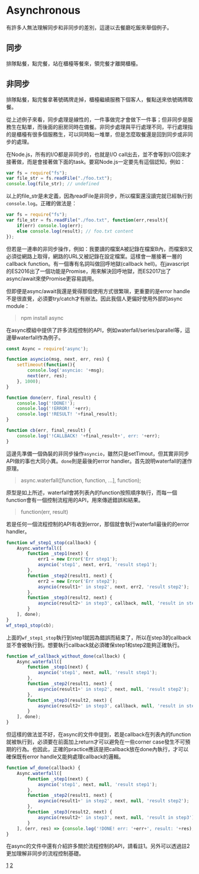# Asynchronous
有許多人無法理解同步和非同步的差別，這邊以去餐廳吃飯來舉個例子。

## 同步
排隊點餐，點完餐，站在櫃檯等餐來，領完餐才離開櫃檯。

## 非同步
排隊點餐，點完餐拿著號碼牌走掉，櫃檯繼續服務下個客人，餐點送來依號碼牌取餐。

從上述例子來看，同步處理是線性的，一件事做完才會做下一件事；但非同步是服務生在點單，而後面的廚房同時在備餐。非同步處理與平行處理不同，平行處理指的是櫃檯有很多個服務生，可以同時點一堆單，但是怎麼取餐還是回到同步或非同步的處理。

在Node.js，所有的I/O都是非同步的，也就是I/O call出去，並不會等到I/O回來才接著做，而是會接著做下面的task。要寫Node.js一定要先有這個認知，例如：

```js
var fs = require("fs");
var file_str = fs.readFile("./foo.txt");
console.log(file_str); // undefined
```

以上的file_str是未定義，因為readFile是非同步，所以檔案還沒讀完就已經執行到`console.log`。正確的做法是：

```js
var fs = require("fs");
var file_str = fs.readFile("./foo.txt", function(err,result){
    if(err) console.log(err);
    else console.log(result); // foo.txt content
});
```

但若是一連串的非同步操作，例如：我要讀的檔案A被記錄在檔案B內，而檔案B又必須從網路上取得，網路的URL又被記錄在設定檔案。這樣會一層接著一層的callback function。有一個專有名詞叫做回呼地獄(callback hell)。在javascript的ES2016出了一個功能是Promise，用來解決回呼地獄，而ES2017出了async/await來使Promise更容易調用。

但即便是async/await我還是覺得那個使用方式很繁瑣，更重要的是error handle不是很直覺，必須要try/catch才有辦法。因此我個人更偏好使用外部的async module：
> npm install async

在async模組中提供了許多流程控制的API，例如waterfall/series/parallel等，這邊舉waterfall作為例子。

```js
const Async = require('async');

function asyncio(msg, next, err, res) {
    setTimeout(function(){
        console.log('asyncio: '+msg);
        next(err, res);
    }, 1000);
}

function done(err, final_result) {
    console.log('!DONE!');
    console.log('!ERROR! '+err);
    console.log('!RESULT! '+final_result);
}

function cb(err, final_result) {
    console.log('!CALLBACK! '+final_result+', err: '+err);
}
```

這邊先準備一個偽裝的非同步操作`asyncio`，雖然只是setTimout，但其實非同步API做的事也大同小異。`done`則是最後的error handler。首先說明waterfall的運作原理。
> async.waterfall([function, function, ...], function);

原型是如上所述，waterfall會將列表內的function按照順序執行，而每一個function會有一個控制流程用的API，用來傳遞錯誤和結果。
> function(err, result)

若是任何一個流程控制的API有收到error，那個就會執行waterfall最後的的error handler。

```js
function wf_step1_stop(callback) {
    Async.waterfall([
        function _step1(next) {
            err1 = new Error('Err step1');
            asyncio('step1', next, err1, 'result step1');
        },
        function _step2(result1, next) {
            err2 = new Error('Err step2');
            asyncio(result1+' in step2', next, err2, 'result step2');
        },
        function _step3(result2, next) {
            asyncio(result2+' in step3', callback, null, 'result in step3');
        }
    ], done);
}
wf_step1_stop(cb);
```

上面的`wf_step1_stop`執行到step1就因為錯誤而結束了，所以在step3的callback並不會被執行到。想要執行callback就必須確保step1和step2能夠正確執行。

```js
function wf_callback_without_done(callback) {
    Async.waterfall([
        function _step1(next) {
            asyncio('step1', next, null, 'result step1');
        },
        function _step2(result1, next) {
            asyncio(result1+' in step2', next, null, 'result step2');
        },
        function _step3(result2, next) {
            asyncio(result2+' in step3', callback, null, 'result in step3');
        }
    ], done);
}
```

但這樣的做法並不好，在async的文件中提到，若是callback在列表內的function就被執行到，必須要在前面加上return才可以避免在一些corner case發生不可預期的行為。也因此，正確的practice應該是把callback放在done內執行，才可以確保既有error handle又能夠處理callback的邏輯。

```js
function wf_done(callback) {
    Async.waterfall([
        function _step1(next) {
            asyncio('step1', next, null, 'result step1');
        },
        function _step2(result1, next) {
            asyncio(result1+' in step2', next, null, 'result step2');
        },
        function _step3(result2, next) {
            asyncio(result2+' in step3', next, null, 'result in step3');
        }
    ], (err, res) => {console.log('!DONE! err: '+err+', result: '+res); callback(err, res); });
}
```

在async的文件中還有介紹許多關於流程控制的API，請看註1。另外可以透過註2更加理解非同步的流程控制基礎。

[1](https://caolan.github.io/async/docs.html#controlflow)
[2]()